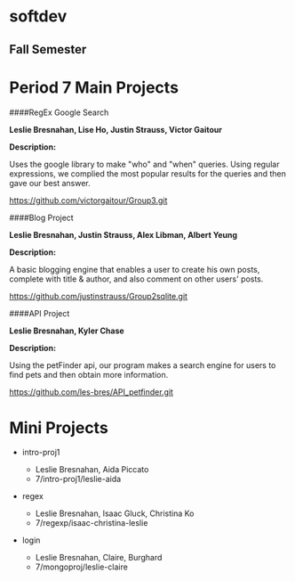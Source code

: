 softdev
=======
## Fall Semester
Period 7
Main Projects
=======
####RegEx Google Search

**Leslie Bresnahan, Lise Ho, Justin Strauss, Victor Gaitour**

**Description:**

Uses the google library to make "who" and "when" queries.  Using regular expressions, we complied the most popular results for the queries and then gave our best answer.

https://github.com/victorgaitour/Group3.git

####Blog Project

**Leslie Bresnahan, Justin Strauss, Alex Libman, Albert Yeung**

**Description:**

A basic blogging engine that enables a user to create his own posts, complete with title & author, and also comment on other users' posts.  

https://github.com/justinstrauss/Group2sqlite.git

####API Project

**Leslie Bresnahan, Kyler Chase**

**Description:**

Using the petFinder api, our program makes a search engine for users to find pets and then obtain more information.

https://github.com/les-bres/API_petfinder.git


Mini Projects
=======
* intro-proj1
  * Leslie Bresnahan, Aida Piccato
  * 7/intro-proj1/leslie-aida

* regex
  * Leslie Bresnahan, Isaac Gluck, Christina Ko
  * 7/regexp/isaac-christina-leslie

* login
  * Leslie Bresnahan, Claire, Burghard
  * 7/mongoproj/leslie-claire
  

